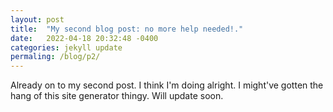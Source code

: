```yaml
---
layout: post
title:  "My second blog post: no more help needed!."
date:   2022-04-18 20:32:48 -0400
categories: jekyll update
permaling: /blog/p2/
---
```


Already on to my second post. I think I'm doing alright. I might've gotten the hang of this site generator thingy. Will update soon.